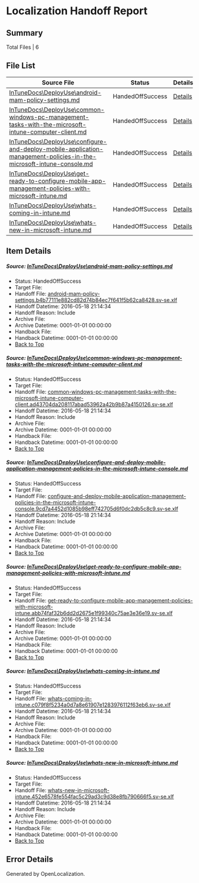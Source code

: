 # <a name='report-top'></a> Localization Handoff Report

## Summary
 Total Files | 6

## File List
 Source File | Status | Details 
 ----------- | ------ | ------- 
 [InTuneDocs\DeployUse\android-mam-policy-settings.md](https://github.com/Microsoft/IntuneDocs-pr/blob/9a747dbde020738287a84d07d4653a705fe99752/InTuneDocs/DeployUse/android-mam-policy-settings.md) | HandedOffSuccess | [Details](#565c4789b0f27e904e66cb70843d3f4710ba2ebe13)
 [InTuneDocs\DeployUse\common-windows-pc-management-tasks-with-the-microsoft-intune-computer-client.md](https://github.com/Microsoft/IntuneDocs-pr/blob/0e4bac30f9a6f72d118087a35cda683441106136/InTuneDocs/DeployUse/common-windows-pc-management-tasks-with-the-microsoft-intune-computer-client.md) | HandedOffSuccess | [Details](#c06a8733ed4751877effa8d6a3e363233540803d17)
 [InTuneDocs\DeployUse\configure-and-deploy-mobile-application-management-policies-in-the-microsoft-intune-console.md](https://github.com/Microsoft/IntuneDocs-pr/blob/9a747dbde020738287a84d07d4653a705fe99752/InTuneDocs/DeployUse/configure-and-deploy-mobile-application-management-policies-in-the-microsoft-intune-console.md) | HandedOffSuccess | [Details](#1e19c0029ac0eaa43d298dee8639c113b2dda58519)
 [InTuneDocs\DeployUse\get-ready-to-configure-mobile-app-management-policies-with-microsoft-intune.md](https://github.com/Microsoft/IntuneDocs-pr/blob/9a747dbde020738287a84d07d4653a705fe99752/InTuneDocs/DeployUse/get-ready-to-configure-mobile-app-management-policies-with-microsoft-intune.md) | HandedOffSuccess | [Details](#28448f5ca267e0a3fa0ffc35018b480da45aefc645)
 [InTuneDocs\DeployUse\whats-coming-in-intune.md](https://github.com/Microsoft/IntuneDocs-pr/blob/96b4b399e5eadbb8b46358df254176d23ec9d217/InTuneDocs/DeployUse/whats-coming-in-intune.md) | HandedOffSuccess | [Details](#cc2fb7cdffd3f23a406777722c026b9bbb3f0ebb254)
 [InTuneDocs\DeployUse\whats-new-in-microsoft-intune.md](https://github.com/Microsoft/IntuneDocs-pr/blob/12b92f8811bba2ca391598f35c88c15c92a62c9b/InTuneDocs/DeployUse/whats-new-in-microsoft-intune.md) | HandedOffSuccess | [Details](#c987664541d65c516f40940b87ac0be54bc4a495256)

## Item Details
##### <a name='565c4789b0f27e904e66cb70843d3f4710ba2ebe13'></a> Source: [InTuneDocs\DeployUse\android-mam-policy-settings.md](https://github.com/Microsoft/IntuneDocs-pr/blob/9a747dbde020738287a84d07d4653a705fe99752/InTuneDocs/DeployUse/android-mam-policy-settings.md)
* Status: HandedOffSuccess
* Target File: 
* Handoff File: [android-mam-policy-settings.b4b77111e882cd82d74b84ec7f641f5b62ca8428.sv-se.xlf](https://github.com/Microsoft/EM.handoff/blob/b8e1159315125b951a36e1033b1eed258a7b8c74/ol-handoff/Microsoft/IntuneDocs-pr.sv-se/master/android-mam-policy-settings.b4b77111e882cd82d74b84ec7f641f5b62ca8428.sv-se.xlf)
* Handoff Datetime: 2016-05-18 21:14:34
* Handoff Reason: Include
* Archive File: 
* Archive Datetime: 0001-01-01 00:00:00
* Handback File: 
* Handback Datetime: 0001-01-01 00:00:00
* [Back to Top](#report-top)

##### <a name='c06a8733ed4751877effa8d6a3e363233540803d17'></a> Source: [InTuneDocs\DeployUse\common-windows-pc-management-tasks-with-the-microsoft-intune-computer-client.md](https://github.com/Microsoft/IntuneDocs-pr/blob/0e4bac30f9a6f72d118087a35cda683441106136/InTuneDocs/DeployUse/common-windows-pc-management-tasks-with-the-microsoft-intune-computer-client.md)
* Status: HandedOffSuccess
* Target File: 
* Handoff File: [common-windows-pc-management-tasks-with-the-microsoft-intune-computer-client.ad43704da208117abad53962a42b9b87a4150126.sv-se.xlf](https://github.com/Microsoft/EM.handoff/blob/b8e1159315125b951a36e1033b1eed258a7b8c74/ol-handoff/Microsoft/IntuneDocs-pr.sv-se/master/common-windows-pc-management-tasks-with-the-microsoft-intune-computer-client.ad43704da208117abad53962a42b9b87a4150126.sv-se.xlf)
* Handoff Datetime: 2016-05-18 21:14:34
* Handoff Reason: Include
* Archive File: 
* Archive Datetime: 0001-01-01 00:00:00
* Handback File: 
* Handback Datetime: 0001-01-01 00:00:00
* [Back to Top](#report-top)

##### <a name='1e19c0029ac0eaa43d298dee8639c113b2dda58519'></a> Source: [InTuneDocs\DeployUse\configure-and-deploy-mobile-application-management-policies-in-the-microsoft-intune-console.md](https://github.com/Microsoft/IntuneDocs-pr/blob/9a747dbde020738287a84d07d4653a705fe99752/InTuneDocs/DeployUse/configure-and-deploy-mobile-application-management-policies-in-the-microsoft-intune-console.md)
* Status: HandedOffSuccess
* Target File: 
* Handoff File: [configure-and-deploy-mobile-application-management-policies-in-the-microsoft-intune-console.9cd7a4452d1085b98eff742705d6f0dc2db5c8c9.sv-se.xlf](https://github.com/Microsoft/EM.handoff/blob/b8e1159315125b951a36e1033b1eed258a7b8c74/ol-handoff/Microsoft/IntuneDocs-pr.sv-se/master/configure-and-deploy-mobile-application-management-policies-in-the-microsoft-intune-console.9cd7a4452d1085b98eff742705d6f0dc2db5c8c9.sv-se.xlf)
* Handoff Datetime: 2016-05-18 21:14:34
* Handoff Reason: Include
* Archive File: 
* Archive Datetime: 0001-01-01 00:00:00
* Handback File: 
* Handback Datetime: 0001-01-01 00:00:00
* [Back to Top](#report-top)

##### <a name='28448f5ca267e0a3fa0ffc35018b480da45aefc645'></a> Source: [InTuneDocs\DeployUse\get-ready-to-configure-mobile-app-management-policies-with-microsoft-intune.md](https://github.com/Microsoft/IntuneDocs-pr/blob/9a747dbde020738287a84d07d4653a705fe99752/InTuneDocs/DeployUse/get-ready-to-configure-mobile-app-management-policies-with-microsoft-intune.md)
* Status: HandedOffSuccess
* Target File: 
* Handoff File: [get-ready-to-configure-mobile-app-management-policies-with-microsoft-intune.abb74faf32b6dd2d2675e1f99340c75ae3e36e19.sv-se.xlf](https://github.com/Microsoft/EM.handoff/blob/b8e1159315125b951a36e1033b1eed258a7b8c74/ol-handoff/Microsoft/IntuneDocs-pr.sv-se/master/get-ready-to-configure-mobile-app-management-policies-with-microsoft-intune.abb74faf32b6dd2d2675e1f99340c75ae3e36e19.sv-se.xlf)
* Handoff Datetime: 2016-05-18 21:14:34
* Handoff Reason: Include
* Archive File: 
* Archive Datetime: 0001-01-01 00:00:00
* Handback File: 
* Handback Datetime: 0001-01-01 00:00:00
* [Back to Top](#report-top)

##### <a name='cc2fb7cdffd3f23a406777722c026b9bbb3f0ebb254'></a> Source: [InTuneDocs\DeployUse\whats-coming-in-intune.md](https://github.com/Microsoft/IntuneDocs-pr/blob/96b4b399e5eadbb8b46358df254176d23ec9d217/InTuneDocs/DeployUse/whats-coming-in-intune.md)
* Status: HandedOffSuccess
* Target File: 
* Handoff File: [whats-coming-in-intune.c079f8f5234a0d7a8e61907e1283976112f63eb6.sv-se.xlf](https://github.com/Microsoft/EM.handoff/blob/b8e1159315125b951a36e1033b1eed258a7b8c74/ol-handoff/Microsoft/IntuneDocs-pr.sv-se/master/whats-coming-in-intune.c079f8f5234a0d7a8e61907e1283976112f63eb6.sv-se.xlf)
* Handoff Datetime: 2016-05-18 21:14:34
* Handoff Reason: Include
* Archive File: 
* Archive Datetime: 0001-01-01 00:00:00
* Handback File: 
* Handback Datetime: 0001-01-01 00:00:00
* [Back to Top](#report-top)

##### <a name='c987664541d65c516f40940b87ac0be54bc4a495256'></a> Source: [InTuneDocs\DeployUse\whats-new-in-microsoft-intune.md](https://github.com/Microsoft/IntuneDocs-pr/blob/12b92f8811bba2ca391598f35c88c15c92a62c9b/InTuneDocs/DeployUse/whats-new-in-microsoft-intune.md)
* Status: HandedOffSuccess
* Target File: 
* Handoff File: [whats-new-in-microsoft-intune.452e6578fe554fac5c29ad3c9d38e8fb790666f5.sv-se.xlf](https://github.com/Microsoft/EM.handoff/blob/b8e1159315125b951a36e1033b1eed258a7b8c74/ol-handoff/Microsoft/IntuneDocs-pr.sv-se/master/whats-new-in-microsoft-intune.452e6578fe554fac5c29ad3c9d38e8fb790666f5.sv-se.xlf)
* Handoff Datetime: 2016-05-18 21:14:34
* Handoff Reason: Include
* Archive File: 
* Archive Datetime: 0001-01-01 00:00:00
* Handback File: 
* Handback Datetime: 0001-01-01 00:00:00
* [Back to Top](#report-top)


## Error Details

Generated by OpenLocalization.
